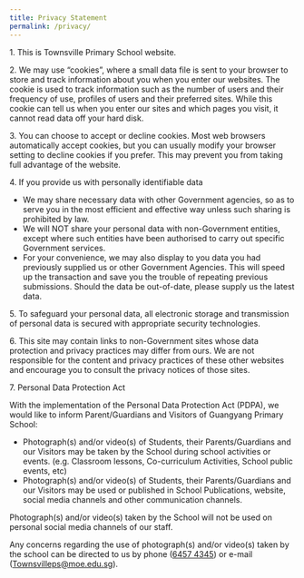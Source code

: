 ```yaml
---
title: Privacy Statement
permalink: /privacy/
---
```

1\. This is Townsville Primary School website.

2\. We may use “cookies”, where a small data file is sent to your browser to store and track information about you when you enter our websites. The cookie is used to track information such as the number of users and their frequency of use, profiles of users and their preferred sites. While this cookie can tell us when you enter our sites and which pages you visit, it cannot read data off your hard disk.

3\. You can choose to accept or decline cookies. Most web browsers automatically accept cookies, but you can usually modify your browser setting to decline cookies if you prefer. This may prevent you from taking full advantage of the website.

4\. If you provide us with personally identifiable data

*   We may share necessary data with other Government agencies, so as to serve you in the most efficient and effective way unless such sharing is prohibited by law.
*   We will NOT share your personal data with non-Government entities, except where such entities have been authorised to carry out specific Government services.
*   For your convenience, we may also display to you data you had previously supplied us or other Government Agencies. This will speed up the transaction and save you the trouble of repeating previous submissions. Should the data be out-of-date, please supply us the latest data.

5\. To safeguard your personal data, all electronic storage and transmission of personal data is secured with appropriate security technologies.

6\. This site may contain links to non-Government sites whose data protection and privacy practices may differ from ours. We are not responsible for the content and privacy practices of these other websites and encourage you to consult the privacy notices of those sites.

7\. Personal Data Protection Act

With the implementation of the Personal Data Protection Act (PDPA), we would like to inform Parent/Guardians and Visitors of Guangyang Primary School:

*   Photograph(s) and/or video(s) of Students, their Parents/Guardians and our Visitors may be taken by the School during school activities or events. (e.g. Classroom lessons, Co-curriculum Activities, School public events, etc)
*   Photograph(s) and/or video(s) of Students, their Parents/Guardians and our Visitors may be used or published in School Publications, website, social media channels and other communication channels.

Photograph(s) and/or video(s) taken by the School will not be used on personal social media channels of our staff.

Any concerns regarding the use of photograph(s) and/or video(s) taken by the school can be directed to us by phone ([6457 4345](tel:+6564574345)) or e-mail ([Townsvilleps@moe.edu.sg](mailto:Townsvilleps@moe.edu.sg)).